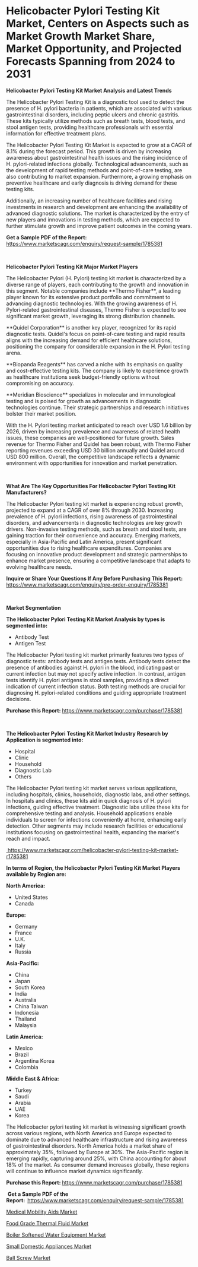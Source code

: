 <p><h1>Helicobacter Pylori Testing Kit Market, Centers on Aspects such as Market Growth Market Share, Market Opportunity, and Projected Forecasts Spanning from 2024 to 2031</h1></p><p><strong>Helicobacter Pylori Testing Kit Market Analysis and Latest Trends</strong></p>
<p><p>The Helicobacter Pylori Testing Kit is a diagnostic tool used to detect the presence of H. pylori bacteria in patients, which are associated with various gastrointestinal disorders, including peptic ulcers and chronic gastritis. These kits typically utilize methods such as breath tests, blood tests, and stool antigen tests, providing healthcare professionals with essential information for effective treatment plans.</p><p>The Helicobacter Pylori Testing Kit Market is expected to grow at a CAGR of 8.1% during the forecast period. This growth is driven by increasing awareness about gastrointestinal health issues and the rising incidence of H. pylori-related infections globally. Technological advancements, such as the development of rapid testing methods and point-of-care testing, are also contributing to market expansion. Furthermore, a growing emphasis on preventive healthcare and early diagnosis is driving demand for these testing kits.</p><p>Additionally, an increasing number of healthcare facilities and rising investments in research and development are enhancing the availability of advanced diagnostic solutions. The market is characterized by the entry of new players and innovations in testing methods, which are expected to further stimulate growth and improve patient outcomes in the coming years.</p></p>
<p><strong>Get a Sample PDF of the Report:&nbsp;</strong> <a href="https://www.marketscagr.com/enquiry/request-sample/1785381?utm_campaign=1166&utm_medium=2&utm_source=Github&utm_content=ia&utm_term=18122024&utm_id=helicobacter-pylori-testing-kit">https://www.marketscagr.com/enquiry/request-sample/1785381</a></p>
<p>&nbsp;</p>
<p><strong>Helicobacter Pylori Testing Kit Major Market Players</strong></p>
<p><p>The Helicobacter Pylori (H. Pylori) testing kit market is characterized by a diverse range of players, each contributing to the growth and innovation in this segment. Notable companies include **Thermo Fisher**, a leading player known for its extensive product portfolio and commitment to advancing diagnostic technologies. With the growing awareness of H. Pylori-related gastrointestinal diseases, Thermo Fisher is expected to see significant market growth, leveraging its strong distribution channels.</p><p>**Quidel Corporation** is another key player, recognized for its rapid diagnostic tests. Quidel's focus on point-of-care testing and rapid results aligns with the increasing demand for efficient healthcare solutions, positioning the company for considerable expansion in the H. Pylori testing arena.</p><p>**Biopanda Reagents** has carved a niche with its emphasis on quality and cost-effective testing kits. The company is likely to experience growth as healthcare institutions seek budget-friendly options without compromising on accuracy.</p><p>**Meridian Bioscience** specializes in molecular and immunological testing and is poised for growth as advancements in diagnostic technologies continue. Their strategic partnerships and research initiatives bolster their market position.</p><p>With the H. Pylori testing market anticipated to reach over USD 1.6 billion by 2026, driven by increasing prevalence and awareness of related health issues, these companies are well-positioned for future growth. Sales revenue for Thermo Fisher and Quidel has been robust, with Thermo Fisher reporting revenues exceeding USD 30 billion annually and Quidel around USD 800 million. Overall, the competitive landscape reflects a dynamic environment with opportunities for innovation and market penetration.</p></p>
<p>&nbsp;</p>
<p><strong>What Are The Key Opportunities For Helicobacter Pylori Testing Kit Manufacturers?</strong></p>
<p><p>The Helicobacter Pylori testing kit market is experiencing robust growth, projected to expand at a CAGR of over 8% through 2030. Increasing prevalence of H. pylori infections, rising awareness of gastrointestinal disorders, and advancements in diagnostic technologies are key growth drivers. Non-invasive testing methods, such as breath and stool tests, are gaining traction for their convenience and accuracy. Emerging markets, especially in Asia-Pacific and Latin America, present significant opportunities due to rising healthcare expenditures. Companies are focusing on innovative product development and strategic partnerships to enhance market presence, ensuring a competitive landscape that adapts to evolving healthcare needs.</p></p>
<p><strong>Inquire or Share Your Questions If Any Before Purchasing This Report:</strong> <a href="https://www.marketscagr.com/enquiry/pre-order-enquiry/1785381?utm_campaign=1166&utm_medium=2&utm_source=Github&utm_content=ia&utm_term=18122024&utm_id=helicobacter-pylori-testing-kit">https://www.marketscagr.com/enquiry/pre-order-enquiry/1785381</a></p>
<p>&nbsp;</p>
<p><strong>Market Segmentation</strong></p>
<p><strong>The Helicobacter Pylori Testing Kit Market Analysis by types is segmented into:</strong></p>
<p><ul><li>Antibody Test</li><li>Antigen Test</li></ul></p>
<p><p>The Helicobacter Pylori testing kit market primarily features two types of diagnostic tests: antibody tests and antigen tests. Antibody tests detect the presence of antibodies against H. pylori in the blood, indicating past or current infection but may not specify active infection. In contrast, antigen tests identify H. pylori antigens in stool samples, providing a direct indication of current infection status. Both testing methods are crucial for diagnosing H. pylori-related conditions and guiding appropriate treatment decisions.</p></p>
<p><strong>Purchase this Report:&nbsp;</strong><a href="https://www.marketscagr.com/purchase/1785381?utm_campaign=1166&utm_medium=2&utm_source=Github&utm_content=ia&utm_term=18122024&utm_id=helicobacter-pylori-testing-kit">https://www.marketscagr.com/purchase/1785381</a></p>
<p>&nbsp;</p>
<p><strong>The Helicobacter Pylori Testing Kit Market Industry Research by Application is segmented into:</strong></p>
<p><ul><li>Hospital</li><li>Clinic</li><li>Household</li><li>Diagnostic Lab</li><li>Others</li></ul></p>
<p><p>The Helicobacter Pylori testing kit market serves various applications, including hospitals, clinics, households, diagnostic labs, and other settings. In hospitals and clinics, these kits aid in quick diagnosis of H. pylori infections, guiding effective treatment. Diagnostic labs utilize these kits for comprehensive testing and analysis. Household applications enable individuals to screen for infections conveniently at home, enhancing early detection. Other segments may include research facilities or educational institutions focusing on gastrointestinal health, expanding the market's reach and impact.</p></p>
<p><a href="https://www.marketscagr.com/helicobacter-pylori-testing-kit-market-r1785381?utm_campaign=1166&utm_medium=2&utm_source=Github&utm_content=ia&utm_term=18122024&utm_id=helicobacter-pylori-testing-kit">&nbsp;https://www.marketscagr.com/helicobacter-pylori-testing-kit-market-r1785381</a></p>
<p><strong>In terms of Region, the Helicobacter Pylori Testing Kit Market Players available by Region are:</strong></p>
<p>
    <p> <strong> North America: </strong>
        <ul>
            <li>United States</li>
            <li>Canada</li>
        </ul>
        </p> 
    <p> <strong> Europe: </strong>
        <ul>
            <li>Germany</li>
            <li>France</li>
            <li>U.K.</li>
            <li>Italy</li>
            <li>Russia</li>
        </ul>
        </p> 
    <p> <strong> Asia-Pacific: </strong>
        <ul>
            <li>China</li>
            <li>Japan</li>
            <li>South Korea</li>
            <li>India</li>
            <li>Australia</li>
            <li>China Taiwan</li>
            <li>Indonesia</li>
            <li>Thailand</li>
            <li>Malaysia</li>
        </ul>
        </p> 
    <p> <strong> Latin America: </strong>
        <ul>
            <li>Mexico</li>
            <li>Brazil</li>
            <li>Argentina Korea</li>
            <li>Colombia</li>
        </ul>
        </p> 
    <p> <strong> Middle East & Africa: </strong>
        <ul>
            <li>Turkey</li>
            <li>Saudi</li>
            <li>Arabia</li>
            <li>UAE</li>
            <li>Korea</li>
        </ul>
    </p>
    </p>
<p><p>The Helicobacter pylori testing kit market is witnessing significant growth across various regions, with North America and Europe expected to dominate due to advanced healthcare infrastructure and rising awareness of gastrointestinal disorders. North America holds a market share of approximately 35%, followed by Europe at 30%. The Asia-Pacific region is emerging rapidly, capturing around 25%, with China accounting for about 18% of the market. As consumer demand increases globally, these regions will continue to influence market dynamics significantly.</p></p>
<p><strong>Purchase this Report: </strong><a href="https://www.marketscagr.com/purchase/1785381?utm_campaign=1166&utm_medium=2&utm_source=Github&utm_content=ia&utm_term=18122024&utm_id=helicobacter-pylori-testing-kit">https://www.marketscagr.com/purchase/1785381</a></p>
<p>&nbsp;<strong>Get a Sample PDF of the Report:&nbsp;&nbsp;</strong><a href="https://www.marketscagr.com/enquiry/request-sample/1785381?utm_campaign=1166&utm_medium=2&utm_source=Github&utm_content=ia&utm_term=18122024&utm_id=helicobacter-pylori-testing-kit">https://www.marketscagr.com/enquiry/request-sample/1785381</a></p>
<p><strong></strong></p>
<p><p><a href="https://www.linkedin.com/pulse/comprehend-medical-mobility-aids-market-size-growing-cagr-gbbff?utm_campaign=1166&utm_medium=2&utm_source=Github&utm_content=ia&utm_term=18122024&utm_id=helicobacter-pylori-testing-kit">Medical Mobility Aids Market</a></p><p><a href="https://github.com/darenph8er/Market-Research-Report-List-1/blob/main/food-grade-thermal-fluid-market.md?utm_campaign=1166&utm_medium=2&utm_source=Github&utm_content=ia&utm_term=18122024&utm_id=helicobacter-pylori-testing-kit">Food Grade Thermal Fluid Market</a></p><p><a href="https://github.com/ElviraLeka1962/Market-Research-Report-List-1/blob/main/boiler-softened-water-equipment-market.md?utm_campaign=1166&utm_medium=2&utm_source=Github&utm_content=ia&utm_term=18122024&utm_id=helicobacter-pylori-testing-kit">Boiler Softened Water Equipment Market</a></p><p><a href="https://www.linkedin.com/pulse/small-domestic-appliances-market-analysis-from-2024-2031-projected-5tsae?utm_campaign=1166&utm_medium=2&utm_source=Github&utm_content=ia&utm_term=18122024&utm_id=helicobacter-pylori-testing-kit">Small Domestic Appliances Market</a></p><p><a href="https://www.linkedin.com/pulse/latest-market-analysis-shows-ball-screw-poised-grow-cagr-74-from-p9n9e?utm_campaign=1166&utm_medium=2&utm_source=Github&utm_content=ia&utm_term=18122024&utm_id=helicobacter-pylori-testing-kit">Ball Screw Market</a></p></p>